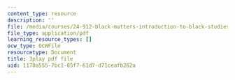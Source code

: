 ```yaml
---
content_type: resource
description: ''
file: /media/courses/24-912-black-matters-introduction-to-black-studies-spring-2017/1170a5557bc185f761d7d71ceafb262a_o4xIlEt71Pw.pdf
file_type: application/pdf
learning_resource_types: []
ocw_type: OCWFile
resourcetype: Document
title: 3play pdf file
uid: 1170a555-7bc1-85f7-61d7-d71ceafb262a
---
```

